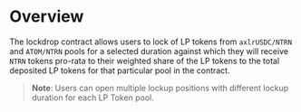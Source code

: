 # Overview

The lockdrop contract allows users to lock of LP tokens from `axlrUSDC/NTRN` and `ATOM/NTRN` pools for a selected duration against which they will receive `NTRN` tokens pro-rata to their weighted share of the LP tokens to the total deposited LP tokens for that particular pool in the contract.

> **Note**: Users can open multiple lockup positions with different lockup duration for each LP Token pool.
